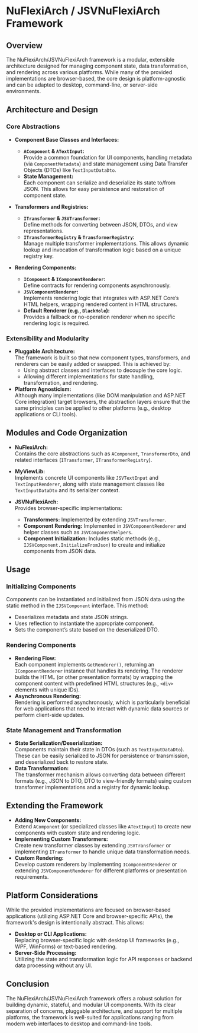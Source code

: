 ﻿# NuFlexiArch / JSVNuFlexiArch Framework

## Overview
The NuFlexiArch/JSVNuFlexiArch framework is a modular, extensible architecture designed for managing component state, data transformation, and rendering across various platforms. While many of the provided implementations are browser-based, the core design is platform-agnostic and can be adapted to desktop, command-line, or server-side environments.

## Architecture and Design

### Core Abstractions
- **Component Base Classes and Interfaces:**
  - **`AComponent` & `ATextInput`:**  
    Provide a common foundation for UI components, handling metadata (via `ComponentMetadata`) and state management using Data Transfer Objects (DTOs) like `TextInputDataDto`.
  - **State Management:**  
    Each component can serialize and deserialize its state to/from JSON. This allows for easy persistence and restoration of component state.

- **Transformers and Registries:**
  - **`ITransformer` & `JSVTransformer`:**  
    Define methods for converting between JSON, DTOs, and view representations.
  - **`ITransformerRegistry` & `TransformerRegistry`:**  
    Manage multiple transformer implementations. This allows dynamic lookup and invocation of transformation logic based on a unique registry key.

- **Rendering Components:**
  - **`IComponent` & `IComponentRenderer`:**  
    Define contracts for rendering components asynchronously.
  - **`JSVComponentRenderer`:**  
    Implements rendering logic that integrates with ASP.NET Core’s HTML helpers, wrapping rendered content in HTML structures.
  - **Default Renderer (e.g., `BlackHole`):**  
    Provides a fallback or no-operation renderer when no specific rendering logic is required.

### Extensibility and Modularity
- **Pluggable Architecture:**  
  The framework is built so that new component types, transformers, and renderers can be easily added or swapped. This is achieved by:
  - Using abstract classes and interfaces to decouple the core logic.
  - Allowing different implementations for state handling, transformation, and rendering.
- **Platform Agnosticism:**  
  Although many implementations (like DOM manipulation and ASP.NET Core integration) target browsers, the abstraction layers ensure that the same principles can be applied to other platforms (e.g., desktop applications or CLI tools).

## Modules and Code Organization

- **NuFlexiArch:**  
  Contains the core abstractions such as `AComponent`, `TransformerDto`, and related interfaces (`ITransformer`, `ITransformerRegistry`).

- **MyViewLib:**  
  Implements concrete UI components like `JSVTextInput` and `TextInputRenderer`, along with state management classes like `TextInputDataDto` and its serializer context.

- **JSVNuFlexiArch:**  
  Provides browser-specific implementations:
  - **Transformers:** Implemented by extending `JSVTransformer`.
  - **Component Rendering:** Implemented in `JSVComponentRenderer` and helper classes such as `JSVComponentHelpers`.
  - **Component Initialization:** Includes static methods (e.g., `IJSVComponent.InitializeFromJson`) to create and initialize components from JSON data.

## Usage

### Initializing Components
Components can be instantiated and initialized from JSON data using the static method in the `IJSVComponent` interface. This method:
- Deserializes metadata and state JSON strings.
- Uses reflection to instantiate the appropriate component.
- Sets the component’s state based on the deserialized DTO.

### Rendering Components
- **Rendering Flow:**  
  Each component implements `GetRenderer()`, returning an `IComponentRenderer` instance that handles its rendering. The renderer builds the HTML (or other presentation formats) by wrapping the component content with predefined HTML structures (e.g., `<div>` elements with unique IDs).
- **Asynchronous Rendering:**  
  Rendering is performed asynchronously, which is particularly beneficial for web applications that need to interact with dynamic data sources or perform client-side updates.

### State Management and Transformation
- **State Serialization/Deserialization:**  
  Components maintain their state in DTOs (such as `TextInputDataDto`). These can be easily serialized to JSON for persistence or transmission, and deserialized back to restore state.
- **Data Transformation:**  
  The transformer mechanism allows converting data between different formats (e.g., JSON to DTO, DTO to view-friendly formats) using custom transformer implementations and a registry for dynamic lookup.

## Extending the Framework
- **Adding New Components:**  
  Extend `AComponent` (or specialized classes like `ATextInput`) to create new components with custom state and rendering logic.
- **Implementing Custom Transformers:**  
  Create new transformer classes by extending `JSVTransformer` or implementing `ITransformer` to handle unique data transformation needs.
- **Custom Rendering:**  
  Develop custom renderers by implementing `IComponentRenderer` or extending `JSVComponentRenderer` for different platforms or presentation requirements.

## Platform Considerations
While the provided implementations are focused on browser-based applications (utilizing ASP.NET Core and browser-specific APIs), the framework's design is intentionally abstract. This allows:
- **Desktop or CLI Applications:**  
  Replacing browser-specific logic with desktop UI frameworks (e.g., WPF, WinForms) or text-based rendering.
- **Server-Side Processing:**  
  Utilizing the state and transformation logic for API responses or backend data processing without any UI.

## Conclusion
The NuFlexiArch/JSVNuFlexiArch framework offers a robust solution for building dynamic, stateful, and modular UI components. With its clear separation of concerns, pluggable architecture, and support for multiple platforms, the framework is well-suited for applications ranging from modern web interfaces to desktop and command-line tools.

